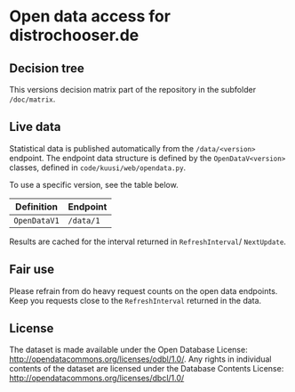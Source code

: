 # Open data access for distrochooser.de

## Decision tree

This versions decision matrix part of the repository in the subfolder `/doc/matrix`.

## Live data

Statistical data is published automatically from the `/data/<version>` endpoint. The endpoint data structure is defined by the `OpenDataV<version>` classes, defined in `code/kuusi/web/opendata.py`.

To use a specific version, see the table below.

|Definition|Endpoint|
|---|---|
|`OpenDataV1`|`/data/1`

Results are cached for the interval returned in `RefreshInterval`/ `NextUpdate`.

## Fair use

Please refrain from do heavy request counts on the open data endpoints. Keep you requests close to the `RefreshInterval` returned in the data.

## License

The dataset is made available under the Open Database License: http://opendatacommons.org/licenses/odbl/1.0/. Any rights in individual contents of the dataset are licensed under the Database Contents License: http://opendatacommons.org/licenses/dbcl/1.0/